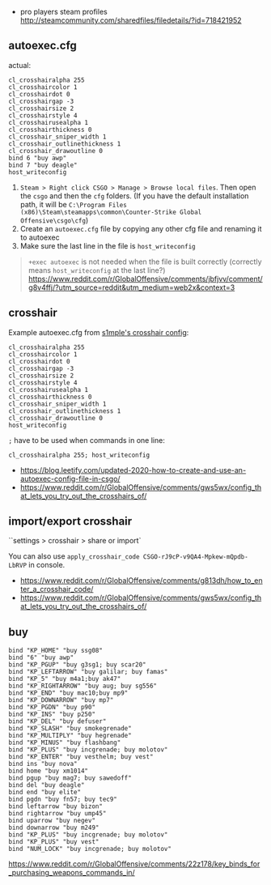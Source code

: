 - pro players steam profiles http://steamcommunity.com/sharedfiles/filedetails/?id=718421952

## autoexec.cfg

actual:

```
cl_crosshairalpha 255
cl_crosshaircolor 1
cl_crosshairdot 0
cl_crosshairgap -3
cl_crosshairsize 2
cl_crosshairstyle 4
cl_crosshairusealpha 1
cl_crosshairthickness 0
cl_crosshair_sniper_width 1
cl_crosshair_outlinethickness 1
cl_crosshair_drawoutline 0
bind 6 "buy awp"
bind 7 "buy deagle"
host_writeconfig
```

1. `Steam > Right click CSGO > Manage > Browse local files`. Then open the `csgo` and then the `cfg` folders. (If you have the default installation path, it will be `C:\Program Files (x86)\Steam\steamapps\common\Counter-Strike Global Offensive\csgo\cfg`)
2. Create an `autoexec.cfg` file by copying any other cfg file and renaming it to autoexec
3. Make sure the last line in the file is `host_writeconfig`

> `+exec autoexec` is not needed when the file is built correctly (correctly means `host_writeconfig` at the last line?) https://www.reddit.com/r/GlobalOffensive/comments/jbfjvv/comment/g8v4ffj/?utm_source=reddit&utm_medium=web2x&context=3

## crosshair

Example autoexec.cfg from [s1mple's crosshair config](https://liquipedia.net/counterstrike/S1mple):

```
cl_crosshairalpha 255
cl_crosshaircolor 1
cl_crosshairdot 0
cl_crosshairgap -3
cl_crosshairsize 2
cl_crosshairstyle 4
cl_crosshairusealpha 1
cl_crosshairthickness 0
cl_crosshair_sniper_width 1
cl_crosshair_outlinethickness 1
cl_crosshair_drawoutline 0
host_writeconfig
```

`;` have to be used when commands in one line:

```
cl_crosshairalpha 255; host_writeconfig
```

- https://blog.leetify.com/updated-2020-how-to-create-and-use-an-autoexec-config-file-in-csgo/
- https://www.reddit.com/r/GlobalOffensive/comments/gws5wx/config_that_lets_you_try_out_the_crosshairs_of/

## import/export crosshair

``settings > crosshair > share or import`

You can also use `apply_crosshair_code CSGO-rJ9cP-v9QA4-Mpkew-mQpdb-LbRVP` in console.

- https://www.reddit.com/r/GlobalOffensive/comments/g813dh/how_to_enter_a_crosshair_code/
- https://www.reddit.com/r/GlobalOffensive/comments/gws5wx/config_that_lets_you_try_out_the_crosshairs_of/

## buy

```
bind "KP_HOME" "buy ssg08"
bind "6" "buy awp"
bind "KP_PGUP" "buy g3sg1; buy scar20"
bind "KP_LEFTARROW" "buy galilar; buy famas"
bind "KP_5" "buy m4a1;buy ak47"
bind "KP_RIGHTARROW" "buy aug; buy sg556"
bind "KP_END" "buy mac10;buy mp9"
bind "KP_DOWNARROW" "buy mp7"
bind "KP_PGDN" "buy p90"
bind "KP_INS" "buy p250"
bind "KP_DEL" "buy defuser"
bind "KP_SLASH" "buy smokegrenade"
bind "KP_MULTIPLY" "buy hegrenade"
bind "KP_MINUS" "buy flashbang"
bind "KP_PLUS" "buy incgrenade; buy molotov"
bind "KP_ENTER" "buy vesthelm; buy vest"
bind ins "buy nova"
bind home "buy xm1014"
bind pgup "buy mag7; buy sawedoff"
bind del "buy deagle"
bind end "buy elite"
bind pgdn "buy fn57; buy tec9"
bind leftarrow "buy bizon"
bind rightarrow "buy ump45"
bind uparrow "buy negev"
bind downarrow "buy m249"
bind "KP_PLUS" "buy incgrenade; buy molotov"
bind "KP_PLUS" "buy vest"
bind "NUM_LOCK" "buy incgrenade; buy molotov"
```

https://www.reddit.com/r/GlobalOffensive/comments/22z178/key_binds_for_purchasing_weapons_commands_in/
